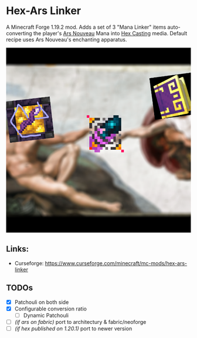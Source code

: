 # Hex-Ars Linker

A Minecraft Forge 1.19.2 mod. Adds a set of 3 "Mana Linker" items auto-converting the player's [Ars Nouveau](https://github.com/baileyholl/Ars-Nouveau/tree/1.19.x) Mana into [Hex Casting](https://github.com/FallingColors/HexMod/tree/1.19/) media. Default recipe uses Ars Nouveau's enchanting apparatus.

![img](static/cover.png)

## Links: 
- Curseforge: https://www.curseforge.com/minecraft/mc-mods/hex-ars-linker

## TODOs
* [x] Patchouli on both side
* [x] Configurable conversion ratio
    * [ ] Dynamic Patchouli
* [ ] _(if ars on fabric)_ port to architectury & fabric/neoforge
* [ ] _(if hex published on 1.20.1)_ port to newer version